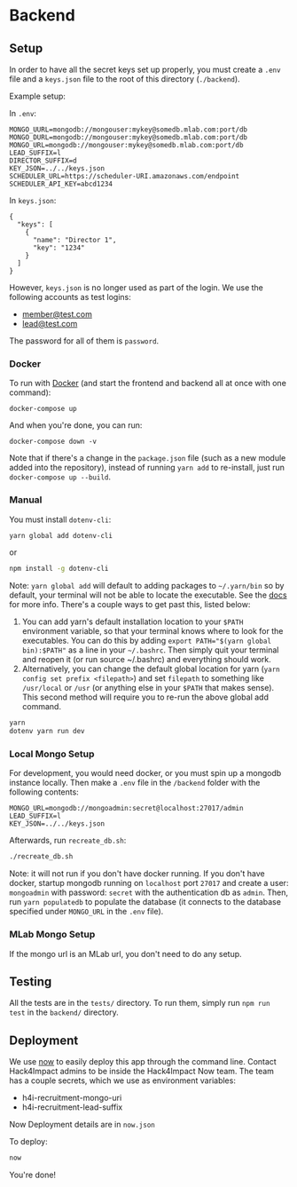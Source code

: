 # Backend

## Setup

In order to have all the secret keys set up properly, you must create a `.env` file and a `keys.json` file to the root of this directory (`./backend`).

Example setup:

In `.env`:
```
MONGO_UURL=mongodb://mongouser:mykey@somedb.mlab.com:port/db
MONGO_DURL=mongodb://mongouser:mykey@somedb.mlab.com:port/db
MONGO_URL=mongodb://mongouser:mykey@somedb.mlab.com:port/db
LEAD_SUFFIX=l
DIRECTOR_SUFFIX=d
KEY_JSON=../../keys.json
SCHEDULER_URL=https://scheduler-URI.amazonaws.com/endpoint
SCHEDULER_API_KEY=abcd1234
```

In `keys.json`:
```
{
  "keys": [
    {
      "name": "Director 1",
      "key": "1234"
    }
  ]
}
```

However, `keys.json` is no longer used as part of the login. We use the following accounts as test logins:

  * member@test.com
  * lead@test.com

The password for all of them is `password`.

### Docker

To run with [Docker](https://www.docker.com/) (and start the frontend and backend all at once with one command):
```
docker-compose up
```

And when you're done, you can run:
```
docker-compose down -v
```

Note that if there's a change in the `package.json` file (such as a new module added into the repository), instead of running `yarn add` to re-install, just run `docker-compose up --build`. 


### Manual

You must install `dotenv-cli`:

```sh
yarn global add dotenv-cli
```

or

```sh
npm install -g dotenv-cli
```

Note: `yarn global add` will default to adding packages to `~/.yarn/bin` so by default, your terminal will not be able to locate the executable. See the [docs](https://yarnpkg.com/lang/en/docs/cli/global/) for more info. There's a couple ways to get past this, listed below:

1.  You can add yarn's default installation location to your `$PATH` environment variable, so that your terminal knows where to look for the executables. You can do this by adding `export PATH="$(yarn global bin):$PATH"` as a line in your `~/.bashrc`. Then simply quit your terminal and reopen it (or run source ~/.bashrc) and everything should work.
2.  Alternatively, you can change the default global location for yarn (`yarn config set prefix <filepath>`) and set `filepath` to something like `/usr/local` or `/usr` (or anything else in your `$PATH` that makes sense). This second method will require you to re-run the above global add command.


```sh
yarn
dotenv yarn run dev
```

### Local Mongo Setup

For development, you would need docker, or you must spin up a mongodb instance locally. Then make a `.env` file in the `/backend` folder with the following contents:

```env
MONGO_URL=mongodb://mongoadmin:secret@localhost:27017/admin
LEAD_SUFFIX=l
KEY_JSON=../../keys.json
```

Afterwards, run `recreate_db.sh`:

```sh
./recreate_db.sh
```

Note: it will not run if you don't have docker running. If you don't have docker, startup mongodb running on `localhost` port `27017` and create a user: `mongoadmin` with password: `secret` with the authentication db as `admin`. Then, run `yarn populatedb` to populate the database (it connects to the database specified under `MONGO_URL` in the `.env` file).

### MLab Mongo Setup

If the mongo url is an MLab url, you don't need to do any setup.

## Testing

All the tests are in the `tests/` directory. To run them, simply run `npm run test` in the `backend/` directory.

## Deployment

We use [now](https://zeit.co/now) to easily deploy this app through the command line. Contact Hack4Impact admins to be inside the Hack4Impact Now team. The team has a couple secrets, which we use as environment variables:

- h4i-recruitment-mongo-uri
- h4i-recruitment-lead-suffix

Now Deployment details are in `now.json`

To deploy:

```sh
now
```

You're done!
